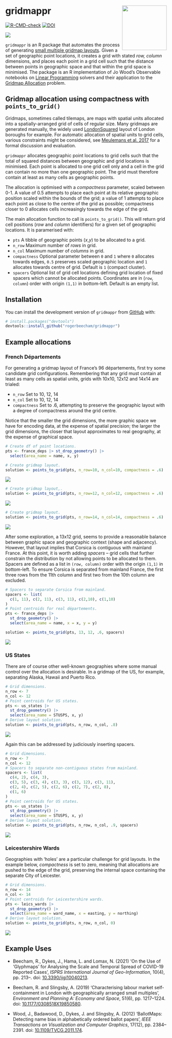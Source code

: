 
# gridmappr <a href="https://www.roger-beecham.com/gridmappr/"><img src="man/figures/logo.svg" align="right" height="139" /></a>

<!-- badges: start -->

[![R-CMD-check](https://github.com/rogerbeecham/gridmappr/actions/workflows/R-CMD-check.yaml/badge.svg)](https://github.com/rogerbeecham/gridmappr/actions/workflows/R-CMD-check.yaml)
[![DOI](https://zenodo.org/badge/DOI/10.5281/zenodo.16878384.svg)](https://doi.org/10.5281/zenodo.16878384)

<!-- badges: end -->

![](man/figures/teaser.svg)

`gridmappr` is an R package that automates the process of generating
[small multiple gridmap layouts](https://www.gicentre.net/smwg). Given a
set of geographic point locations, it creates a grid with stated *row,
column* dimensions, and places each point in a grid cell such that the
distance between points in geographic space and that within the grid
space is minimised. The package is an R implementation of Jo Wood’s
Observable notebooks on [Linear
Programming](https://observablehq.com/@jwolondon/hello-linear-programming)
solvers and their application to the [Gridmap
Allocation](https://observablehq.com/@jwolondon/gridmap-allocation?collection=@jwolondon/utilities)
problem.

## Gridmap allocation using compactness with `points_to_grid()`

Gridmaps, sometimes called tilemaps, are maps with spatial units
allocated into a spatially-arranged grid of cells of regular size. Many
gridmaps are generated manually, the widely used
[LondonSquared](https://github.com/aftertheflood/londonsquared) layout
of London boroughs for example. For automatic allocation of spatial
units to grid cells, various constraints might be considered, see
[Meulemans et al. 2017](https://www.gicentre.net/smwg) for a formal
discussion and evaluation.

`gridmappr` allocates geographic point locations to grid cells such that
the total of squared distances between geographic and grid locations is
minimised. Each point is allocated to one grid cell only and a cell in
the grid can contain no more than one geographic point. The grid must
therefore contain at least as many cells as geographic points.

The allocation is optimised with a *compactness* parameter, scaled
between 0-1. A value of 0.5 attempts to place each point at its relative
geographic position scaled within the bounds of the grid; a value of 1
attempts to place each point as close to the centre of the grid as
possible; compactness closer to 0 allocates cells increasingly towards
the edge of the grid.

The main allocation function to call is `points_to_grid()`. This will
return grid cell positions (*row* and *column* identifiers) for a given
set of geographic locations. It is paramerised with:

- `pts` A tibble of geographic points (*x*,*y*) to be allocated to a
  grid.
- `n_row` Maximum number of *rows* in grid.
- `n_col` Maximum number of *columns* in grid.
- `compactness` Optional parameter between `0` and `1` where `0`
  allocates towards edges, `0.5` preserves scaled geographic location
  and `1` allocates towards centre of grid. Default is `1` (compact
  cluster).
- `spacers` Optional list of grid cell locations defining grid location
  of fixed spacers which cannot be allocated points. Coordinates are in
  (`row`, `column`) order with origin `(1,1)` in bottom-left. Default is
  an empty list.

## Installation

You can install the development version of `gridmappr` from
[GitHub](https://github.com/) with:

``` r
# install.packages("devtools")
devtools::install_github("rogerbeecham/gridmappr")
```

## Example allocations

### French Départements

For generating a gridmap layout of France’s 96 départements, first try
some candidate grid configurations. Remembering that any grid must
contain at least as many cells as spatial units, grids with 10x10, 12x12
and 14x14 are trialed:

- `n_row` Set to 10, 12, 14
- `n_col` Set to 10, 12, 14
- `compactness` Set to .6, attempting to preserve the geographic layout
  with a degree of compactness around the grid centre.

Notice that the smaller the grid dimensions, the more graphic space we
have for encoding data, at the expense of spatial precision; the larger
the grid dimensions, the closer that layout approximates to real
geography, at the expense of graphical space.

``` r
# Create df of point locations.
pts <- france_deps |> st_drop_geometry() |>
  select(area_name = name, x, y)

# Create gridmap layout.
solution <- points_to_grid(pts, n_row=10, n_col=10, compactness = .6)
```

![](./man/figures/france-10.svg)

``` r
# Create gridmap layout,.
solution <- points_to_grid(pts, n_row=12, n_col=12, compactness = .6)
```

![](./man/figures/france-12.svg)

``` r
# Create gridmap layout.
solution <- points_to_grid(pts, n_row=14, n_col=14, compactness = .6)
```

![](./man/figures/france-14.svg)

After some exploration, a 13x12 grid, seems to provide a reasonable
balance between graphic space and geographic context (shape and
adjacency). However, that layout implies that Corsica is contiguous with
mainland France. At this point, it is worth adding *spacers* – grid
cells that further constrain the distribution by not allowing points to
be allocated to them. Spacers are defined as a list in `(row, column)`
order with the origin `(1,1)` in bottom-left. To ensure Corsica is
separated from mainland France, the first three rows from the 11th
column and first two from the 10th column are excluded.

``` r
# Spacers to separate Corsica from mainland.
spacers <- list(
  c(1, 11), c(2, 11), c(3, 11), c(2,10), c(1,10)
)
# Point centroids for real départements.
pts <- france_deps |>
  st_drop_geometry() |>
  select(area_name = name, x = x, y = y)

solution <- points_to_grid(pts, 13, 12, .6, spacers)
```

![](./man/figures/france-spacers.svg)

### US States

There are of course other well-known geographies where some manual
control over the allocation is desirable. In a gridmap of the US, for
example, separating Alaska, Hawaii and Puerto Rico.

``` r
# Grid dimensions.
n_row <- 7
n_col <- 12
# Point centroids for US states.
pts <- us_states |>
  st_drop_geometry() |>
  select(area_name = STUSPS, x, y)
# Derive layout solution.
solution <- points_to_grid(pts, n_row, n_col, .8)
```

![](./man/figures/us-no-spacers.svg)

Again this can be addressed by judiciously inserting spacers.

``` r
# Grid dimensions.
n_row <- 7
n_col <- 12
# Spacers to separate non-contiguous states from mainland.
spacers <- list(
  c(4, 2), c(4, 3),
  c(3, 5), c(3, 4), c(3, 3), c(3, 12), c(3, 11),
  c(2, 4), c(2, 5), c(2, 6), c(2, 7), c(2, 8),
  c(1, 6)
)
# Point centroids for US states.
pts <- us_states |>
  st_drop_geometry() |>
  select(area_name = STUSPS, x, y)
# Derive layout solution.
solution <- points_to_grid(pts, n_row, n_col, .9, spacers)
```

![](./man/figures/us-spacers.svg)

### Leicestershire Wards

Geographies with ‘holes’ are a particular challenge for grid layouts. In
the example below, *compactness* is set to zero, meaning that
allocations are pushed to the edge of the grid, preserving the internal
space containing the separate City of Leicester.

``` r
# Grid dimensions.
n_row <- 14
n_col <- 14
# Point centroids for Leicestershire wards.
pts <- leics_wards |>
  st_drop_geometry() |>
  select(area_name = ward_name, x = easting, y = northing)
# Derive layout solution.
solution <- points_to_grid(pts, n_row, n_col, 0)
```

![](./man/figures/leics.svg)

## Example Uses

- Beecham, R., Dykes, J., Hama, L. and Lomax, N. (2021) ‘On the Use of
  ‘Glyphmaps’ for Analysing the Scale and Temporal Spread of COVID-19
  Reported Cases’, *ISPRS International Journal of Geo-Information*,
  10(4), pp. 213–. doi:
  [10.3390/ijgi10040213](https://doi.org/10.3390/ijgi10040213).

- Beecham, R. and Slingsby, A. (2019) ‘Characterising labour market
  self-containment in London with geographically arranged small
  multiples’, *Environment and Planning A: Economy and Space*, 51(6),
  pp. 1217–1224. doi:
  [10.1177/0308518X19850580](https://journals.sagepub.com/doi/10.1177/0308518X19850580).

- Wood, J., Badawood, D., Dykes, J. and Slingsby, A. (2012) ‘BallotMaps:
  Detecting name bias in alphabetically ordered ballot papers’, *IEEE
  Transactions on Visualization and Computer Graphics*, 17(12),
  pp. 2384–2391. doi:
  [10.1109/TVCG.2011.174](https://doi.org/10.1109/TVCG.2011.174).
